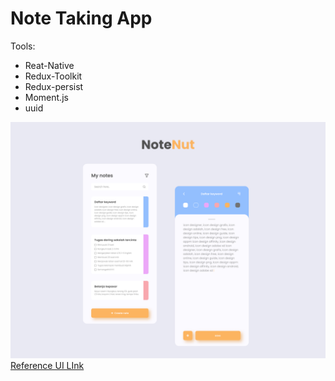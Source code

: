 # Note Taking App

Tools:

- Reat-Native
- Redux-Toolkit
- Redux-persist
- Moment.js
- uuid

![Preview](./preview.png)
[Reference UI LInk](https://www.uplabs.com/posts/notenut-note-app-design)
